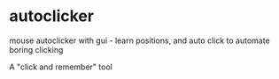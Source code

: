 # autoclicker
mouse autoclicker with gui - learn positions, and auto click to automate boring clicking

A "click and remember" tool
